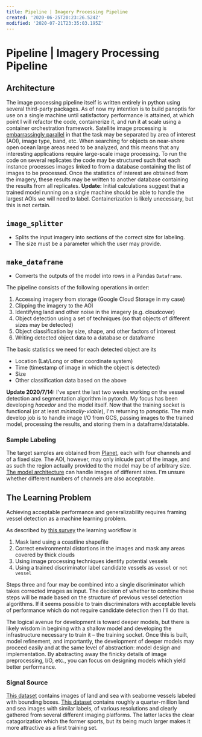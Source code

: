 ```yaml
---
title: Pipeline | Imagery Processing Pipeline
created: '2020-06-25T20:23:26.524Z'
modified: '2020-07-21T23:35:03.195Z'
---
```


# Pipeline | Imagery Processing Pipeline

## Architecture
The image processing pipeline itself is written entirely in python using several third-party packages. As of now my intention is to build panoptis for use on a single machine until satisfactory performance is attained, at which point I will refactor the code, containerize it, and run it at scale using a container orchestration framework. Satellite image processing is [embarrassingly parallel](https://en.wikipedia.org/wiki/Embarrassingly_parallel) in that the task may be separated by area of interest (AOI), image type, band, etc. When searching for objects on near-shore open ocean large areas need to be analyzed, and this means that any interesting applications require large-scale image processing. To run the code on several replicates the code may be structured such that each instance processes images linked to from a database containing the list of images to be processed. Once the statistics of interest are obtained from the imagery, these results may be written to another database containing the results from all replicates. __Update:__ Initial calculations suggest that a trained model running on a single machine should be able to handle the largest AOIs we will need to label. Containerization is likely unecessary, but this is not certain.

## `image_splitter`
- Splits the input imagery into sections of the correct size for labeling.
- The size must be a parameter which the user may provide.


## `make_dataframe`
- Converts the outputs of the model into rows in a Pandas `Dataframe`. 


The pipeline consists of the following operations in order:
1. Accessing imagery from storage (Google Cloud Storage in my case)
2. Clipping the imagery to the AOI
3. Identifying land and other noise in the imagery (e.g. cloudcover)
4. Object detection using a set of techniques (so that objects of different sizes may be detected)
5. Object classification by size, shape, and other factors of interest
6. Writing detected object data to a database or dataframe 

The basic statistics we need for each detected object are its
- Location (Lat/Long or other coordinate system)
- Time (timestamp of image in which the object is detected)
- Size 
- Other classification data based on the above


__Update 2020/7/14:__ I've spent the last two weeks working on the vessel detection and segmentation algorithm in pytorch. My focus has been developing _hacedor_ and the model itself. Now that the training socket is functional (or at least _minimally-viable_), I'm returning to _panoptis_. The main develop job is to handle image I/O from GCS, passing images to the trained model, processing the results, and storing them in a dataframe/datatable.

### Sample Labeling 
The target samples are  obtained from [Planet](), each with four channels and of a fixed size. The AOI, however, may only inlcude part of the image, and as such the region actually provided to the model may be of arbitrary size. [The model architecture]() can handle images of different sizes. I'm unsure whether different numbers of channels are also acceptable.
 

## The Learning Problem
Achieving acceptable performance and generalizability requires framing vessel detection as a machine learning problem. 

As described by [this survey](https://doi.org/10.1016/j.rse.2017.12.033) the learning workflow is
1. Mask land using a coastline shapefile
2. Correct environmental distortions in the images and mask any areas covered by thick clouds
3. Using image processing techniques identify potential vessels
4. Using a trained discriminator label candidate vessels as `vessel` or `not vessel`

Steps three and four may be combined into a single discriminator which takes corrected images as input. The decision of whether to combine these steps will be made based on the structure of previous vessel detection algorithms. If it seems possible to train discriminators with acceptable levels of performance which do not require candidate detection then I'll do that.

The logical avenue for development is toward deeper models, but there is likely wisdom in begining with a shallow model and developing the infrastructure necessary to train it – the training socket. Once this is built, model refinement, and importantly, the development of deeper models may proceed easily and at the same level of abstraction: model design and implementation. By abstracting away the finicky details of image preprocessing, I/O, etc., you can focus on designing models which yield better performance.

### Signal Source

[This dataset](https://www.iuii.ua.es/datasets/masati/) contains images of land and sea with seaborne vessels labeled with bounding boxes. [This dataset](https://www.kaggle.com/c/airbus-ship-detection/overview) contains roughly a quarter-million land and sea images with similar labels, of various resolutions and clearly gathered from several different imaging platforms. The latter lacks the clear catagorization which the former sports, but its being much larger makes it more attractive as a first training set. 



